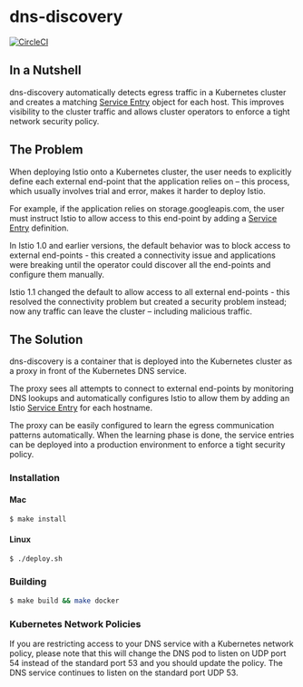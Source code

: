 # dns-discovery

[![CircleCI](https://circleci.com/gh/istio-ecosystem/dns-discovery/tree/master.svg?style=svg)](https://circleci.com/gh/istio-ecosystem/dns-discovery/tree/master)

## In a Nutshell 

dns-discovery automatically detects egress traffic in a Kubernetes cluster and creates a matching [Service Entry](https://istio.io/docs/reference/config/networking/v1alpha3/service-entry/) object for each host. This improves visibility to the cluster traffic and allows cluster operators to enforce a tight network security policy.

## The Problem 

When deploying Istio onto a Kubernetes cluster, the user needs to explicitly define each external end-point that the application relies on – this process, which usually involves trial and error, makes it harder to deploy Istio.  

For example, if the application relies on storage.googleapis.com, the user must instruct Istio to allow access to this end-point by adding a [Service Entry](https://istio.io/docs/reference/config/networking/v1alpha3/service-entry/) definition. 

In Istio 1.0 and earlier versions, the default behavior was to block access to external end-points - this created a connectivity issue and applications were breaking until the operator could discover all the end-points and configure them manually. 

Istio 1.1 changed the default to allow access to all external end-points - this resolved the connectivity problem but created a security problem instead; now any traffic can leave the cluster – including malicious traffic.

## The Solution 

dns-discovery is a container that is deployed into the Kubernetes cluster as a proxy in front of the Kubernetes DNS service. 

The proxy sees all attempts to connect to external end-points by monitoring DNS lookups and automatically configures Istio to allow them by adding an Istio [Service Entry](https://istio.io/docs/reference/config/networking/v1alpha3/service-entry/) for each hostname. 

The proxy can be easily configured to learn the egress communication patterns automatically. When the learning phase is done, the service entries can be deployed into a production environment to enforce a tight security policy. 

### Installation
#### Mac
```sh
$ make install
```
#### Linux
```sh
$ ./deploy.sh
```

### Building
```sh
$ make build && make docker
```
### Kubernetes Network Policies
If you are restricting access to your DNS service with a Kubernetes network policy, please note that this will change the DNS pod to listen on UDP port 54 instead of the standard port 53 and you should update the policy. The DNS service continues to listen on the standard port UDP 53.
